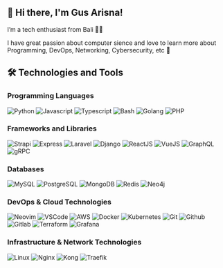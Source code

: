## 👋 Hi there, I'm Gus Arisna!

I’m a tech enthusiast from Bali 🌿🙏

I have great passion about computer sience and love to learn more about Programming, DevOps, Networking, Cybersecurity, etc 🚀

## 🛠️ Technologies and Tools

### Programming Languages

<p>
  <img alt="Python" src="https://img.shields.io/badge/-Python-3776AB?style=flat&logo=python&logoColor=white" /> 
  <img alt="Javascript" src="https://img.shields.io/badge/-Javascript-de9c25?style=flat&logo=javascript&logoColor=white" />
  <img alt="Typescript" src="https://img.shields.io/badge/-Typescript-2f74c0?style=flat&logo=typescript&logoColor=white" />
  <img alt="Bash" src="https://img.shields.io/badge/-Bash-2a3337?style=flat&logo=linux&logoColor=white" />
  <img alt="Golang" src="https://img.shields.io/badge/-Golang-00a7d0?style=flat&logo=go&logoColor=white" />
  <img alt="PHP" src="https://img.shields.io/badge/-PHP-5851ea?style=flat&logo=php&logoColor=white" />
</p>

### Frameworks and Libraries

<p>
  <img alt="Strapi" src="https://img.shields.io/badge/-Strapi-4c25d9?style=flat&logo=strapi&logoColor=white" /> 
  <img alt="Express" src="https://img.shields.io/badge/-Express-3c823b?style=flat&logo=express&logoColor=white" /> 
  <img alt="Laravel" src="https://img.shields.io/badge/-Laravel-f34d39?style=flat&logo=laravel&logoColor=white" /> 
  <img alt="Django" src="https://img.shields.io/badge/-Django-092d1f?style=flat&logo=django&logoColor=white" /> 
  <img alt="ReactJS" src="https://img.shields.io/badge/-ReactJS-2975ce?style=flat&logo=react&logoColor=white" /> 
  <img alt="VueJS" src="https://img.shields.io/badge/-VueJS-3fb27f?style=flat&logo=vuedotjs&logoColor=white" /> 
  <img alt="GraphQL" src="https://img.shields.io/badge/-GraphQL-da0093?style=flat&logo=graphql&logoColor=white" /> 
  <img alt="gRPC" src="https://img.shields.io/badge/-gRPC-234a57?style=flat&logo=trpc&logoColor=white" /> 
</p>

### Databases

<p>
  <img alt="MySQL" src="https://img.shields.io/badge/-MySQL-3562aa?style=flat&logo=mysql&logoColor=white" /> 
  <img alt="PostgreSQL" src="https://img.shields.io/badge/-PostgreSQL-295678?style=flat&logo=postgresql&logoColor=white" /> 
  <img alt="MongoDB" src="https://img.shields.io/badge/-MongoDB-429434?style=flat&logo=mongodb&logoColor=white" /> 
  <img alt="Redis" src="https://img.shields.io/badge/-Redis-9e2321?style=flat&logo=redis&logoColor=white" /> 
  <img alt="Neo4j" src="https://img.shields.io/badge/-Neo4j-016f99?style=flat&logo=neo4j&logoColor=white" /> 
</p>

### DevOps & Cloud Technologies

<p>
  <img alt="Neovim" src="https://img.shields.io/badge/-Neovim-007ACC?style=flat&logo=neovim&logoColor=white" />
  <img alt="VSCode" src="https://img.shields.io/badge/-VSCode-007ACC?style=flat&logo=visual-studio-code&logoColor=white" />
  <img alt="AWS" src="https://img.shields.io/badge/-AWS-ff9900?style=flat&logo=amazonaws&logoColor=white" />
  <img alt="Docker" src="https://img.shields.io/badge/-Docker-2496ED?style=flat&logo=docker&logoColor=white" />
  <img alt="Kubernetes" src="https://img.shields.io/badge/-Kubernetes-325CE5?style=flat&logo=kubernetes&logoColor=white" />
  <img alt="Git" src="https://img.shields.io/badge/-Git-db4128?style=flat&logo=git&logoColor=white" />
  <img alt="Github" src="https://img.shields.io/badge/-Github-0d2534?style=flat&logo=github&logoColor=white" />
  <img alt="Gitlab" src="https://img.shields.io/badge/-Gitlab-db4128?style=flat&logo=gitlab&logoColor=white" />
  <img alt="Terraform" src="https://img.shields.io/badge/-Terraform-7B42BC?style=flat&logo=terraform&logoColor=white" />
  <img alt="Grafana" src="https://img.shields.io/badge/-Grafana-F46800?style=flat&logo=grafana&logoColor=white" />
</p>

### Infrastructure & Network Technologies

<p>
<img alt="Linux" src="https://img.shields.io/badge/-Linux-168eca?style=flat&logo=linux&logoColor=white" /> 
  <img alt="Nginx" src="https://img.shields.io/badge/-Nginx-009639?style=flat&logo=nginx&logoColor=white" />
  <img alt="Kong" src="https://img.shields.io/badge/-Kong-0cb095?style=flat&logo=kong&logoColor=white" />
  <img alt="Traefik" src="https://img.shields.io/badge/-Traefik-239cbb?style=flat&logo=traefikproxy&logoColor=white" />
</p>
